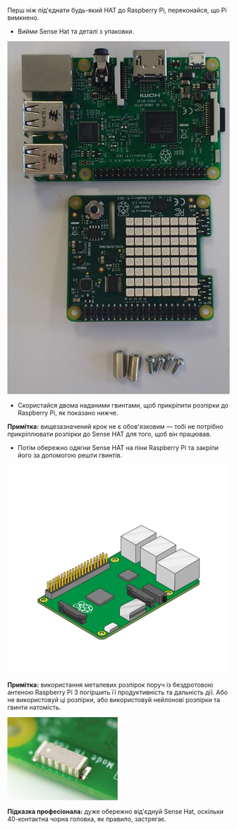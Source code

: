 Перш ніж під'єднати будь-який HAT до Raspberry Pi, переконайся, що Pi вимкнено.

+ Вийми Sense Hat та деталі з упаковки.

![Деталі Sense HAT](images/sensehat-parts.png)

+ Скористайся двома наданими гвинтами, щоб прикріпити розпірки до Raspberry Pi, як показано нижче.

**Примітка:** вищезазначений крок не є обов'язковим — тобі не потрібно прикріплювати розпірки до Sense HAT для того, щоб він працював.

+ Потім обережно одягни Sense HAT на піни Raspberry Pi та закріпи його за допомогою решти гвинтів.

![Під'єднай Sense HAT](images/animated_sense_hat.gif)

**Примітка:** використання металевих розпірок поруч із бездротовою антеною Raspberry Pi 3 погіршить її продуктивність та дальність дії. Або не використовуй ці розпірки, або використовуй нейлонові розпірки та гвинти натомість.

![Антена wifi Raspberry Pi 3](images/pi3-wifi.png)

**Підказка професіонала:** дуже обережно від'єднуй Sense Hat, оскільки 40-контактна чорна головка, як правило, застрягає.
